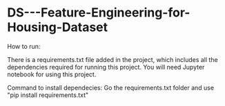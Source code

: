# DS---Feature-Engineering-for-Housing-Dataset

How to run:

There is a requirements.txt  file added in the project, which includes all the dependencies required for running this project. You will need Jupyter notebook for using this project.

Command to install dependecies: Go the requirements.txt folder and use "pip install requirements.txt"
